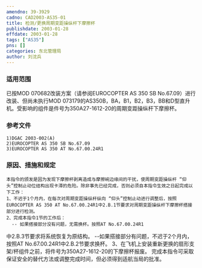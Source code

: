 ```yaml
---
amendno: 39-3929  
cadno: CAD2003-AS35-01  
title: 检测/更换周期变距操纵杆下摩擦杯  
publishdate: 2003-01-28  
effdate: 2003-01-28  
tags: ["AS35"]  
pns: []  
categories: 东北管理局  
author: 刘沈兵  
---
```

  
### 适用范围  
已按MOD 070682改装方案（请参阅EUROCOPTER AS 350 SB No.67.09）进行改装、但尚未执行MOD 073179的AS350B，BA，B1，B2，B3，BB和D型直升机。受影响的组件是件号为350A27-1612-20的周期变距操纵杆下摩擦杯。  
  
<!--more-->  
### 参考文件  
    1)DGAC 2003-002(A)  
    2)EUROCOPTER AS 350 SB No.67.09  
    3)EUROCOPTER AS 350 AT No.67.00.24R1  
  
### 原因、措施和规定  
    本指令的颁发是因为发现下摩擦杯剥离造成与摩擦碗边缘间的干扰，使周期变距操纵杆 “仰头”控制止动位结构出现卡滞的危险。除非事先已经完成，否则必须自本指令生效之日起完成以下工作：  
    1、不迟于1个月内，在每次对周期变距操纵杆纵向 “仰头”控制止动进行调整后，按照EUROCOPTER AS 350 AT No.67.00.24R1中2.B.1节要求对周期变距操纵杆下摩擦杯搭接部分进行检测。  
    2、完成本指令1节的工作后：  
      -- 如果搭接部分没有问题，无需换杯。按照AT No.67.00.24R1  
  
中2.B.3节要求将系统恢复为原结构。       --如果搭接部分有问题，不迟于2个月内，按照AT No.67.00.24R1中2.B.2节要求换杯。     3、在飞机上安装重新更换的扇形支架/杯组件之前，将件号为350A27-1612-20的下摩擦杯报废。     完成本指令可采取保证安全的替代方法或调整完成时间，但必须得到适航当局的批准。  
